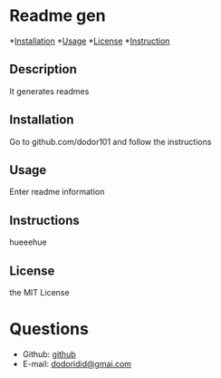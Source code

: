 # Readme gen
  
  *[Installation](#installation)
  *[Usage](#usage)
  *[License](#license)
  *[Instruction](#instruction)

  ## Description
  It generates readmes

  ## Installation
  Go to github.com/dodor101 and follow the instructions

  ## Usage 
  Enter readme information

  ## Instructions
  hueeehue 

  ## License
  the MIT License
  
  # Questions 
  * Github: [github](https://github.com/dodor101) 
  * E-mail: dodoridid@gmai.com
  